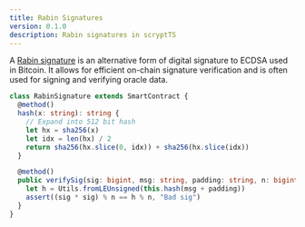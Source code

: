```yaml
---
title: Rabin Signatures
version: 0.1.0
description: Rabin signatures in scryptTS
---
```


A [Rabin signature](https://en.wikipedia.org/wiki/Rabin_signature_algorithm) is an alternative form of digital signature to ECDSA used in Bitcoin. It allows for efficient on-chain signature verification and is often used for signing and verifying oracle data.

```ts
class RabinSignature extends SmartContract {
  @method()
  hash(x: string): string {
    // Expand into 512 bit hash
    let hx = sha256(x)
    let idx = len(hx) / 2
    return sha256(hx.slice(0, idx)) + sha256(hx.slice(idx))
  }

  @method()
  public verifySig(sig: bigint, msg: string, padding: string, n: bigint) {
    let h = Utils.fromLEUnsigned(this.hash(msg + padding))
    assert((sig * sig) % n == h % n, "Bad sig")
  }
}
```
